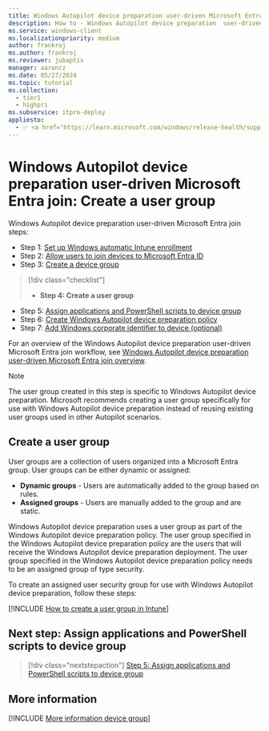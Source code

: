 ```yaml
---
title: Windows Autopilot device preparation user-driven Microsoft Entra join - Step 4 of 7 - Create a user group
description: How to - Windows Autopilot device preparation  user-driven Microsoft Entra join - Step 4 of 7 - Create a user group.
ms.service: windows-client
ms.localizationpriority: medium
author: frankroj
ms.author: frankroj
ms.reviewer: jubaptis
manager: aaroncz
ms.date: 05/27/2024
ms.topic: tutorial
ms.collection:
  - tier1
  - highpri
ms.subservice: itpro-deploy
appliesto:
  - ✅ <a href="https://learn.microsoft.com/windows/release-health/supported-versions-windows-client" target="_blank">Windows 11</a>
---
```


# Windows Autopilot device preparation user-driven Microsoft Entra join: Create a user group

Windows Autopilot device preparation user-driven Microsoft Entra join steps:

- Step 1: [Set up Windows automatic Intune enrollment](entra-join-automatic-enrollment.md)
- Step 2: [Allow users to join devices to Microsoft Entra ID](entra-join-allow-users-to-join.md)
- Step 3: [Create a device group](entra-join-device-group.md)

> [!div class="checklist"]
>
> - **Step 4: Create a user group**

- Step 5: [Assign applications and PowerShell scripts to device group](entra-join-assign-apps-scripts.md)
- Step 6: [Create Windows Autopilot device preparation policy](entra-join-autopilot-policy.md)
- Step 7: [Add Windows corporate identifier to device (optional)](entra-join-corporate-identifier.md)

For an overview of the Windows Autopilot device preparation user-driven Microsoft Entra join workflow, see [Windows Autopilot device preparation user-driven Microsoft Entra join overview](entra-join-workflow.md#workflow).

> [!NOTE]
>
> The user group created in this step is specific to Windows Autopilot device preparation. Microsoft recommends creating a user group specifically for use with Windows Autopilot device preparation instead of reusing existing user groups used in other Autopilot scenarios.

## Create a user group

User groups are a collection of users organized into a Microsoft Entra group. User groups can be either dynamic or assigned:

- **Dynamic groups** - Users are automatically added to the group based on rules.
- **Assigned groups** - Users are manually added to the group and are static.

Windows Autopilot device preparation uses a user group as part of the Windows Autopilot device preparation policy. The user group specified in the Windows Autopilot device preparation policy are the users that will receive the Windows Autopilot device preparation deployment. The user group specified in the Windows Autopilot device preparation policy needs to be an assigned group of type security.

To create an assigned user security group for use with Windows Autopilot device preparation, follow these steps:

[!INCLUDE [How to create a user group in Intune](../../../includes/create-assigned-user-group.md)]

## Next step: Assign applications and PowerShell scripts to device group

> [!div class="nextstepaction"]
> [Step 5: Assign applications and PowerShell scripts to device group](entra-join-assign-apps-scripts.md)

## More information

[!INCLUDE [More information device group](../../../includes/more-info-device-group.md)]
